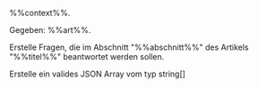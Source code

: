 %%context%%.

Gegeben: %%art%%.

Erstelle Fragen, die im Abschnitt "%%abschnitt%%" des Artikels "%%titel%%" beantwortet werden sollen.

Erstelle ein valides JSON Array vom typ string[] 


